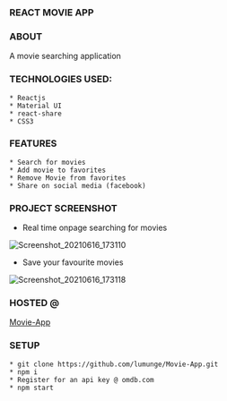 ### REACT MOVIE APP

### ABOUT

A movie searching application

### TECHNOLOGIES USED:

    * Reactjs
    * Material UI
    * react-share
    * CSS3

### FEATURES

    * Search for movies
    * Add movie to favorites
    * Remove Movie from favorites
    * Share on social media (facebook)

### PROJECT SCREENSHOT

-   Real time onpage searching for movies

![Screenshot_20210616_173110](https://user-images.githubusercontent.com/58906058/122238368-99363f80-ceaf-11eb-9af6-3f0fc8dcde5e.png)

-   Save your favourite movies

![Screenshot_20210616_173118](https://user-images.githubusercontent.com/58906058/122238395-9dfaf380-ceaf-11eb-87c9-058266e92f60.png)

### HOSTED @

[Movie-App](https://gallant-albattani-ce1704.netlify.app/)

### SETUP

    * git clone https://github.com/lumunge/Movie-App.git
    * npm i
    * Register for an api key @ omdb.com
    * npm start
